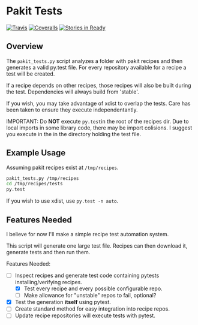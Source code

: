 # Pakit Tests

[![Travis](https://travis-ci.org/pakit/pakit_tests.svg?branch=master)](https://travis-ci.org/pakit/pakit_tests)
[![Coveralls](https://coveralls.io/repos/pakit/pakit_tests/badge.svg?branch=master&service=github)](https://coveralls.io/github/pakit/pakit_tests?branch=master)
[![Stories in Ready](https://badge.waffle.io/pakit/pakit_tests.svg?label=ready&title=Ready)](http://waffle.io/pakit/pakit_tests)

## Overview

The `pakit_tests.py` script analyzes a folder with pakit recipes
and then generates a valid py.test file. For every repository available for
a recipe a test will be created. 

If a recipe depends on other recipes, those recipes will also be
built during the test. Dependencies will always build from 'stable'.

If you wish, you may take advantage of xdist to overlap the tests.
Care has been taken to ensure they execute independentantly.

IMPORTANT: Do **NOT** execute `py.test`in the root of the recipes dir.
Due to local imports in some library code, there may be import colisions.
I suggest you execute in the in the directory holding the test file.

## Example Usage

Assuming pakit recipes exist at `/tmp/recipes`.

```bash 
pakit_tests.py /tmp/recipes
cd /tmp/recipes/tests
py.test
```

If you wish to use xdist, use `py.test -n auto`.

## Features Needed

I believe for now I'll make a simple recipe test automation system.

This script will generate one large test file.
Recipes can then download it, generate tests and then run them.

Features Needed:

- [ ] Inspect recipes and generate test code containing pytests installing/verifying recipes.
  - [x] Test every recipe and every possible configurable repo.
  - [ ] Make allowance for "unstable" repos to fail, optional?
- [x] Test the generation **itself** using pytest.
- [ ] Create standard method for easy integration into recipe repos.
- [ ] Update recipe repositories will execute tests with pytest.
